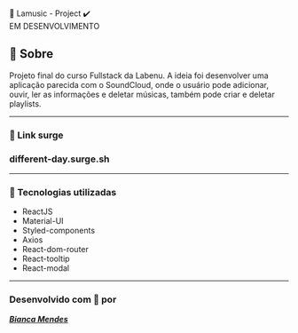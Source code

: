🚀 Lamusic - Project ✔️ <br>  EM DESENVOLVIMENTO


## 📝️ Sobre
Projeto final do curso Fullstack da Labenu. A ideia foi desenvolver uma aplicação parecida com o SoundCloud, onde o usuário pode adicionar, ouvir, ler as informações e deletar
músicas, também pode criar e deletar playlists.

---

### 🚀️ Link surge
###  different-day.surge.sh
---

### 🚀️ Tecnologias utilizadas

- ReactJS
- Material-UI
- Styled-components
- Axios
- React-dom-router
- React-tooltip
- React-modal

---

### Desenvolvido com 💙️ por

<a href="https://www.linkedin.com">***Bianca Mendes***</a>
<br/> 
